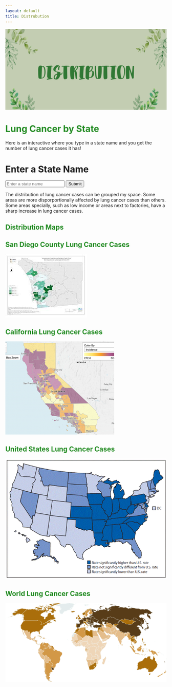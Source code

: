 ```yaml
---
layout: default
title: Distrubution 
---
```

![Alt text](images/DISTRIBUTION.png)

# <span style="color: #228B22"> Lung Cancer by State </span>
Here is an interactive where you type in a state name and you get the number of lung cancer cases it has! 

<head>
    <title>State Input</title>
</head>
<body>
    <h1>Enter a State Name</h1>
    <form id="stateForm">
        <input type="text" id="stateInput" placeholder="Enter a state name">
        <button type="submit">Submit</button>
    </form>

 <div id="result">
        <!-- The result from the backend will be displayed here -->
    </div>

 <script>
        // Listen for the form submission
        document.getElementById('stateForm').addEventListener('submit', function (e) {
            e.preventDefault(); // Prevent the default form submission

            // Get the state name from the input field
            const stateName = document.getElementById('stateInput').value;

            // Send the stateName to the backend using a fetch request
            fetch('https://cancer0.stu.nighthawkcodingsociety.com/', {
                method: 'POST',
                headers: {
                    'Content-Type': 'application/json',
                },
                body: JSON.stringify({ state_name: stateName }),
            })
            .then(response => response.json())
            .then(data => {
                // Display the result from the backend in the result div
                document.getElementById('result').textContent = `Result from backend: ${data.result}`;
            })
            .catch(error => {
                console.error('Error:', error);
            });
        });
    </script>
</body>


The distribution of lung cancer cases can be grouped my space. Some areas are more disporportionally affected by lung cancer cases than others. Some areas specially, such as low income or areas next to factories, have a sharp increase in lung cancer cases. 

## <span style="color: #228B22"> Distribution Maps </span>

## <span style="color: #228B22"> San Diego County Lung Cancer Cases </span>
![Alt text](<images/download (2).jpeg>)

## <span style="color: #228B22"> California Lung Cancer Cases </span> 
![Alt text](<images/Screenshot 2020-07-20 08.57.36.png>)

## <span style="color: #228B22"> United States Lung Cancer Cases </span>
![Alt text](images/mm6936a8-F.gif)

## <span style="color: #228B22"> World Lung Cancer Cases </span> 
![Alt text](images/Ch11_Lung_Rates_M-mobile.png)
